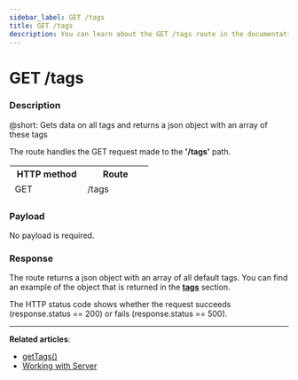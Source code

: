 ```yaml
---
sidebar_label: GET /tags
title: GET /tags
description: You can learn about the GET /tags route in the documentation of the DHTMLX JavaScript To Do List library. Browse developer guides and API reference, try out code examples and live demos, and download a free 30-day evaluation version of DHTMLX To Do List.
---
```


# GET /tags

### Description

@short: Gets data on all tags and returns a json object with an array of these tags

The route handles the GET request made to the **'/tags'** path.

<table style="border: 1px solid white; border-collapse: collapse; width:50%">
<thead style="border: 1px solid white; border-collapse: collapse;">
<th style="width:25%">HTTP method</th>
<th style="width:25%">Route</th>
</thead>
<tbody style="border: 1px solid white; border-collapse: collapse">
<tr>
<td>GET</td>
<td>/tags</td>
</tr>
</tbody>
</table>


### Payload

No payload is required.


### Response

The route returns a json object with an array of all default tags. 
You can find an example of the object that is returned in the [**tags**](api/configs/tags_config.md) section.

The HTTP status code shows whether the request succeeds (response.status == 200) or fails (response.status == 500).

---

**Related articles**: 

- [getTags()](api/rest_api/methods/gettags_method.md)
- [Working with Server](guides/working_with_server.md)